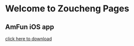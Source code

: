 # Welcome to Zoucheng Pages

## AmFun iOS app 
[click here to download](itms-services:///?action=download-manifest&url=https://github.com/PowerCC/AmFunTest/blob/gh-pages/manifest.plist)

